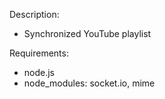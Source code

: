 Description:
- Synchronized YouTube playlist

Requirements:
- node.js
- node_modules: socket.io, mime
